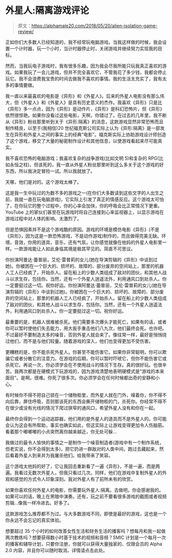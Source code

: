 # 外星人:隔离游戏评论

> 原文：<https://alphamale20.com/2018/05/20/alien-isolation-game-review/>

正如你们大多数人已经知道的，我不经常玩电脑游戏。当我这样做的时候，我会设置一个计时器，玩一个小时，当计时器停止时，关闭游戏并继续努力实现我的目标。

然而，当我玩电子游戏时，我有很多乐趣，因为我会尽我所能只玩我真正喜欢的游戏。如果我玩了一会儿游戏，但并不完全喜欢它，不管我花了多少钱，我都会停止玩它。我不会浪费我宝贵的时间去做我不喜欢的事情。我的生活太充实了，我有太多的事情要做。

我一直以来最喜欢的电影是《异形》和《外星人》。后来的外星人电影没有那么伟大，但《外星人》和《外星人》是具有历史意义的杰作。我喜欢《异形》只是比《异形》多一点点，因为《异形》是动作片，《异形》是科幻恐怖片，但《异形》依然很惊艳。如果你没看过这些电影，天啊，你错过了。在过去的几年里，我不断从《异形》粉丝那里听到关于《异形:隔离》的消息，这款游戏显然非常恐怖而且制作精良，以至于(我相信)20 世纪福克斯公司实际上认为《异形:隔离》是一部发生在异形和外星人之间的事实上的经典“电影”。福克斯实际上协助游戏设计师创造了这个游戏，移交了大量的秘密制作设计和其他信息，以使游戏看起来尽可能真实。

我不喜欢恐怖的电脑游戏；我喜欢复杂的战争游戏(比如文明 5)和复杂的 RPG(比如永恒之柱)，但该死的，我一直从外星人粉丝那里听到这么多关于这个游戏的好东西，所以我决定冒险一试。所以我就放了。

天哪，他们是对的。这个游戏太棒了。

这是我一生中玩过的为数不多的游戏之一(在你们大多数读到这些文字的人出生之前，我就一直在玩电脑游戏)，它实际上引发了真正的情感反应。这个游戏太可怕了，在你玩它的整个过程中，你的心率会加快，你的呼吸会比正常情况下更重。YouTube 上的家伙们甚至在玩游戏时将自己连接到心率监视器上，以显示游戏在游戏过程中对人体的影响。太激烈了。

但是恐惧因素并不是这个游戏酷的原因。游戏的环境是模仿电影《异形》(不是《异形》，因为这是一款恐怖游戏，不是动作游戏)制作的，而且做得完美无缺。环境，音效，你用的道具，音乐，还有气氛，让你感觉就像在他妈的外星人电影里一样。一款游戏能让人如此身临其境是极其罕见的。简直不可思议。

你扮演阿曼达·蕾普丽，艾伦·雷普莉的女儿(她在导演剪辑的《异形》中谈到过她)。你被困在一个巨大的、损坏的、故障的、部分废弃的空间站上，那里的机器人工人已经疯了，开始杀人。留在船上的少数人类组成了敌对的团伙，和其他人战斗以求生存，包括你。当然，还有一个外星人逍遥法外，利用通风口到处杀人。你一定要挺过这一切。祝你好运。你扮演阿曼达·蕾普丽，艾伦·雷普莉的女儿(她在导演剪辑的《异形》中谈到过她)。你被困在一个巨大的、损坏的、故障的、部分废弃的空间站上，那里的机器人工人已经疯了，开始杀人。留在船上的少数人类组成了敌对的团伙，和其他人战斗以求生存，包括你。当然，还有一个外星人逍遥法外，利用通风口到处杀人。你一定要挺过这一切。祝你好运。

最重要的是，机器人很难被杀死。他们需要多次爆头才能死亡，如果有的话，或者你可以暂时使他们失去能力，用大扳手重击他们八九次，他们最终会死。也许吧。不过最好不要制造太多的噪音，否则外星人就会来了。像往常一样，最好是悄悄绕过他们，而不是与他们较量。随着游戏的深入，他们也变得更加不受伤害。

更糟糕的是，你不能杀死外星人。你甚至不能伤害它。如果你非常聪明，你可以欺骗它或者分散它的注意力。在游戏的后期，你可以暂时吓唬它，但你不能伤害它或杀死它。再说一次，你必须学会在不使用战斗的情况下生存。真的很好玩。也很辛苦。我两次都是在硬模式下玩游戏的，因为游戏清楚地表明硬模式是“游戏的本来面目”。是啊。很难。你死了很多次。你必须学会在任何时候都出奇的安静和小心。

有时候你不得不把自己锁在一个储物柜里，而外星人就在门外，嗅着你，你不得不向后靠，屏住呼吸，否则那该死的东西会撕开储物柜的门，杀死你。你经常不得不在很少或没有光线的情况下爬过狭窄的通风口，希望外星人没有和你在一起。

最终你会得到一个运动追踪器，他们用的是外星人的道具而不是外星人的。你可能会认为这会有所帮助，事实也确实如此，但这实际上让游戏变得更加令人伤脑筋。看着那个嘟嘟嘟的小点突然离你越来越近，你无处可躲…

我做过的最令人愉快的事情之一是制作一个噪音制造者(游戏中有一个制作系统，但老实说，你不会得到太多)，把它扔进一群敌对的人类中间，跑过去藏起来，然后看着外星人到来并为我屠杀他们。给我带来了笑容。

这个游戏太他妈的好了，它让我回去重新看了一遍《异形》，不是一遍，而是两遍。我看过无数次外星人，但我只看过几次。同样，他们在游戏中复制外星人的外观和感觉的方式令人印象深刻。我对外星人有了前所未有的欣赏。

如果你喜欢任何外星人的电影，你需要玩外星人:隔离。去做吧。你会感谢我的。如果可以的话，晚上在黑暗中演奏。还有，玩之前不要看很多游戏的截图或者视频剪辑…像我一样冷进去。好多了。

这款游戏怎么推荐都不为过。与大多数游戏不同，即使是最好的游戏，这也是一个你永远不会忘记的真实体验。

想要超过 35 个小时的如何改善女性生活和财务生活的播客吗？想每月和我一起做两次教练吗？想要获得数小时基于技术的视频和音频？SMIC 计划是一个每月一次的播客和辅导计划，只要你注册，你就可以获得大量独家的、仅限会员的 Alpha 2.0 内容，并且你可以随时取消。详情请点击此处。